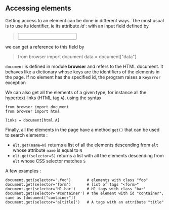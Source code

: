 Accessing elements
------------------

Getting access to an element can be done in different ways. The most usual is to use its identifier, ie its attribute _id_ : with an input field defined by

>    <input id="data">

we can get a reference to this field by

>    from browser import document
>    data = document["data"]

`document` is defined in module **browser** and refers to the HTML document. It behaves like a dictionary whose keys are the identifiers of the elements in the page. If no element has the specified id, the program raises a `KeyError` exception

We can also get all the elements of a given type, for instance all the hypertext links (HTML tag `A`), using the syntax

    from browser import document
    from browser import html

    links = document[html.A]

Finally, all the elements in the page have a method `get()` that can be used to search elements :

- `elt.get(name=N)` returns a list of all the elements descending from `elt` whose attribute `name` is equal to `N`
- `elt.get(selector=S)` returns a list with all the elements descending from `elt` whose CSS selector matches `S`

A few examples :

    document.get(selector='.foo')       # elements with class "foo"
    document.get(selector='form')       # list of tags "<form>"
    document.get(selector='H1.bar')     # H1 tags with class "bar"
    document.get(selector='#container') # the element with id "container", same as [document["container"]]
    document.get(selector='a[title]')   # A tags with an attribute "title"

